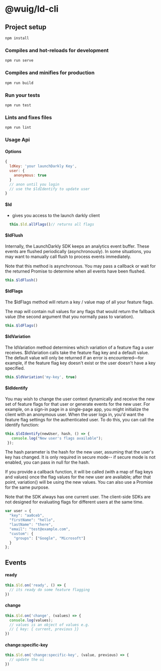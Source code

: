 # @wuig/ld-cli

## Project setup
```
npm install
```

### Compiles and hot-reloads for development
```
npm run serve
```

### Compiles and minifies for production
```
npm run build
```

### Run your tests
```
npm run test
```

### Lints and fixes files
```
npm run lint
```

### Usage Api

#### Options
```javascript
{
  ldKey: 'your launchDarkly Key',
  user: {
    anonymous: true
  }
  // anon until you login
  // use the $ldIdentify to update user
}
```

#### $ld
- gives you access to the launch darkly client
```javascript
  this.$ld.allFlags()// returns all flags
```

#### $ldFlush
Internally, the LaunchDarkly SDK keeps an analytics event buffer. These events are flushed periodically (asynchronously). In some situations, you may want to manually call flush to process events immediately.

Note that this method is asynchronous. You may pass a callback or wait for the returned Promise to determine when all events have been flushed.
```javascript
this.$ldFlush()
```
#### $ldFlags
The $ldFlags method will return a key / value map of all your feature flags.

The map will contain null values for any flags that would return the fallback value (the second argument that you normally pass to variation).
```javascript
this.$ldFlags()
```
#### $ldVariation

The ldVariation method determines which variation of a feature flag a user receives.
$ldVariation calls take the feature flag key and a default value.
The default value will only be returned if an error is encountered—for example, if the feature flag key doesn't exist or the user doesn't have a key specified.
```javascript
this.$ldVariation('my-key', true)
```

#### $ldIdentify
You may wish to change the user context dynamically and receive the new set of feature flags for that user or generate events for the new user. For example, on a sign-in page in a single-page app, you might initialize the client with an anonymous user. When the user logs in, you'd want the feature flag settings for the authenticated user. To do this, you can call the identify function:
```javascript
this.$ldIdentify(newUser, hash, () => {
   console.log("New user's flags available");
 });
```
The hash parameter is the hash for the new user, assuming that the user's key has changed. It is only required in secure mode-- if secure mode is not enabled, you can pass in null for the hash.

If you provide a callback function, it will be called (with a map of flag keys and values) once the flag values for the new user are available; after that point, variation() will be using the new values. You can also use a Promise for the same purpose.

Note that the SDK always has one current user. The client-side SDKs are not designed for evaluating flags for different users at the same time.
```javascript
var user = {
  "key": "aa0ceb",
  "firstName": "hello",
  "lastName": "there",
  "email": "test@example.com",
  "custom": {
    "groups": ["Google", "Microsoft"]
  }
};
```


## Events

#### ready
```javascript
this.$ld.on('ready', () => {
  // its ready do some feature flagging
})
```

#### change
```javascript
this.$ld.on('change', (values) => {
  console.log(values);
  // values is an object of values e.g. 
  // { key: { current, previous }}
})
```

#### change:specific-key
```javascript
this.$ld.on('change:specific-key', (value, previous) => {
  // update the ui
})
```
